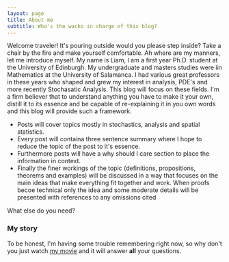 ```yaml
---
layout: page
title: About me
subtitle: Who's the wacko in charge of this blog?
---
```

Welcome traveler! It's pouring outside would you please step inside? Take a chair by the fire and make yourself comfortable. Ah where are my manners, let me introduce myself. My name is Liam, I am a first year Ph.D. student at the University of Edinburgh. My undergraduate and masters studies were iin Mathematics at the University of Salamanca. I had various great professors in these years who shaped and grew my interest in analysis, PDE's and more recently Stochasatic Analysis. 
This blog will focus on these fields. I'm a firm believer that to understand anything you have to make it your own, distill it to its essence and be capable of re-explaining it in you own words and this blog will provide such a framework.
- Posts will cover topics mostly in stochastics, analysis and spatial statistics.
- Every post will containa three sentence summary where I hope to reduce the topic of the post to it's essence.
- Furthermore posts will have a why should I care section to place the information in context. 
- Finally the finer workings of the topic (definitions, propositions, theorems and examples) will be discussed in a way that focuses on the main ideas that make everything fit together and work. When proofs becoe  technical only the idea and some moderate details will be presented with references to any omissions cited



What else do you need?

### My story

To be honest, I'm having some trouble remembering right now, so why don't you just watch [my movie](https://en.wikipedia.org/wiki/The_Princess_Bride_%28film%29) and it will answer **all** your questions.
